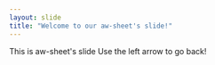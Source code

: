 ```yaml
---
layout: slide
title: "Welcome to our aw-sheet's slide!"
---
```

This is aw-sheet's slide
Use the left arrow to go back!